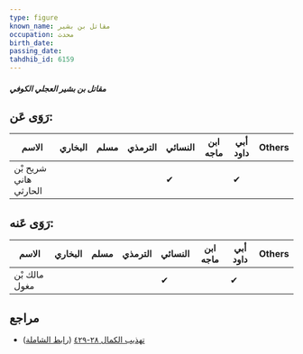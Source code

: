 ```yaml
---
type: figure
known_name: مقاتل بن بشير
occupation: محدث
birth_date:
passing_date:
tahdhib_id: 6159
---
```

##### مقاتل بن بشير العجلي الكوفي

## رَوَى عَن:
| الاسم                 | البخاري | مسلم | الترمذي | النسائي | ابن ماجه | أبي داود | Others |
| --------------------- | ------- | ---- | ------- | ------- | -------- | -------- | ------ |
| شريح بْن هاني الحارثي |         |      |         | ✔       |          | ✔        |        |
## رَوَى عَنه:
| الاسم         | البخاري | مسلم | الترمذي | النسائي | ابن ماجه | أبي داود | Others |
| ------------- | ------- | ---- | ------- | ------- | -------- | -------- | ------ |
| مالك بْن مغول |         |      |         | ✔       |          | ✔        |        |
## مراجع
- [تهذيب الكمال ٢٨-٤٢٩](obsidian://open?vault=Tahdhib-al-Kamal&file=Figures/٦١٥٩-مقاتل%20بن%20بشير%20العجلي%20الكوفي) ([رابط الشاملة](https://shamela.ws/book/3722/15404))